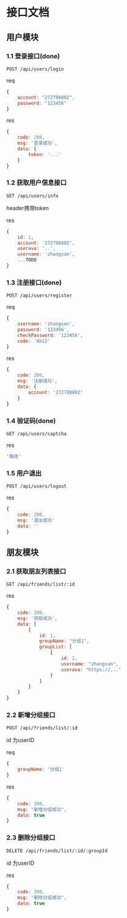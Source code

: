 # 接口文档

## 用户模块
### 1.1 登录接口(done)

``` http
POST /api/users/login
```

req
``` js
{
    account: "272798802",
    password: "123456"
}
```

res
``` js
{
    code: 200,
    msg: '登录成功',
    data: {
        token: '...'
    }
}
```




### 1.2 获取用户信息接口

``` http
GET /api/users/info
```

header携带token


res
``` js
{
    id: 1,
    account: '272798802',
    userava: '..',
    username: 'zhangsan',
    ...TODO
}
```

### 1.3 注册接口(done)
``` http
POST /api/users/register
```

req
``` js
{
    username: 'zhangsan',
    password: '123456',
    checkPassword: '123456',
    code: 'Ab12'
}
```

res
``` js
{
    code: 200,
    msg: '注册成功',
    data: {
        account: '272798802'
    }
}
```

### 1.4 验证码(done)
``` http
GET /api/users/captcha
```

res
``` js
'路径'
```

### 1.5 用户退出
``` http
POST /api/users/logout
```

res
``` js
{
    code: 200,
    msg: '退出成功'
    data: ''
}
```


## 朋友模块
### 2.1 获取朋友列表接口
``` http
GET /api/friends/list/:id
```

res
``` js
{
    code: 200,
    msg: '获取成功',
    data: [
        {
            id: 1,
            groupName: "分组1",
            groupList: [
                {
                    id: 2,
                    username: "zhangsan",
                    userava: "https://..."
                }
            ] 
        }
    ]
}
```


### 2.2 新增分组接口
``` http
POST /api/friends/list/:id
```
id 为userID

req
``` js
{
    groupName: '分组1'
}
```

res
``` js
{
    code: 200,
    msg: "新增分组成功",
    data: true
}
```

### 2.3 删除分组接口
``` http
DELETE /api/friends/list/:id/:groupId
```
id 为userID

res
``` js
{
    code: 200,
    msg: "删除分组成功",
    data: true
}
```